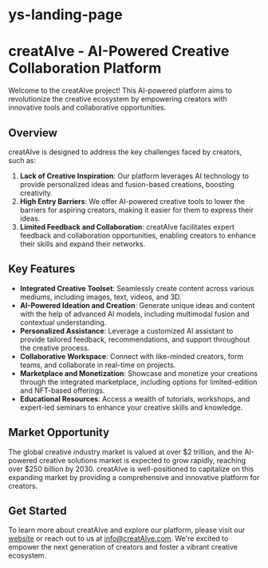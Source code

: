 # ys-landing-page
# creatAIve - AI-Powered Creative Collaboration Platform

Welcome to the creatAIve project! This AI-powered platform aims to revolutionize the creative ecosystem by empowering creators with innovative tools and collaborative opportunities.

## Overview

creatAIve is designed to address the key challenges faced by creators, such as:

1. **Lack of Creative Inspiration**: Our platform leverages AI technology to provide personalized ideas and fusion-based creations, boosting creativity.
2. **High Entry Barriers**: We offer AI-powered creative tools to lower the barriers for aspiring creators, making it easier for them to express their ideas.
3. **Limited Feedback and Collaboration**: creatAIve facilitates expert feedback and collaboration opportunities, enabling creators to enhance their skills and expand their networks.

## Key Features

- **Integrated Creative Toolset**: Seamlessly create content across various mediums, including images, text, videos, and 3D.
- **AI-Powered Ideation and Creation**: Generate unique ideas and content with the help of advanced AI models, including multimodal fusion and contextual understanding.
- **Personalized Assistance**: Leverage a customized AI assistant to provide tailored feedback, recommendations, and support throughout the creative process.
- **Collaborative Workspace**: Connect with like-minded creators, form teams, and collaborate in real-time on projects.
- **Marketplace and Monetization**: Showcase and monetize your creations through the integrated marketplace, including options for limited-edition and NFT-based offerings.
- **Educational Resources**: Access a wealth of tutorials, workshops, and expert-led seminars to enhance your creative skills and knowledge.

## Market Opportunity

The global creative industry market is valued at over $2 trillion, and the AI-powered creative solutions market is expected to grow rapidly, reaching over $250 billion by 2030. creatAIve is well-positioned to capitalize on this expanding market by providing a comprehensive and innovative platform for creators.

## Get Started

To learn more about creatAIve and explore our platform, please visit our [website](https://www.creatAIve.com) or reach out to us at [info@creatAIve.com](mailto:info@creatAIve.com). We're excited to empower the next generation of creators and foster a vibrant creative ecosystem.
